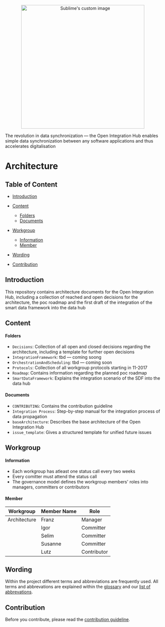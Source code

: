 <p align="center">
  <img src="https://github.com/openintegrationhub/Microservices/blob/master/Assets/medium-oih-einzeilig-zentriert.jpg" alt="Sublime's custom image" width="400"/>
</p>

The revolution in data synchronization — the Open Integration Hub enables simple data synchronization between any software applications and thus accelerates digitalisation 

# Architecture

## Table of Content
- [Introduction](#introduction)

- [Content](#content)

  - [Folders](#folders)
  - [Documents](#documents)

- [Workgroup](#workgroup)

  - [Information](#information)
  - [Member](#member)

- [Wording](#wording)

- [Contribution](#contribution)

## Introduction

This repository contains architecture documents for the Open Integration Hub, including a collection of reached and open decisions for the architecture, the poc roadmap and the first draft of the integration of the smart data framework into the data hub 

## Content
#### Folders
- `Decisions`: Collection of all open and closed decisions regarding the architecture, including a template for further open decisions 
- `IntegrationFramework`: tbd — coming soong
- `OrchestrationAndScheduling`: tbd — coming soon
- `Protocols`: Collection of all workgroup protocols starting in 11-2017
- `Roadmap`: Contains information regarding the planned poc roadmap
- `SmartDataFramework`: Explains the integration scenario of the SDF into the data hub

#### Documents
- `CONTRIBUTING`: Contains the contribution guideline
- `Integration Process`: Step-by-step manual for the integration process of data propagation 
- `baseArchitecture`: Describes the base architecture of the Open Integration Hub
- `issue_template`: Gives a structured template for unified future issues 


## Workgroup
#### Information
- Each workgroup has atleast one status call every two weeks
- Every comitter must attend the status call
- The governance model defines the workgroup members' roles into managers, committers or contributors


#### Member

| Workgroup  | Member Name | Role |
| ------------- | ------------- | ------------- |
| Architecture  | Franz  | Manager  |
|  | Igor  | Committer  |
|  | Selim  | Committer  |
|  | Susanne  | Committer  |
|  | Lutz  | Contributor  |

## Wording

Within the project different terms and abbreviations are frequently used. All terms and abbrevations are explained within the [glossary](https://github.com/openintegrationhub/Connectors/wiki/Glossary) and our [list of abbrevations](https://github.com/openintegrationhub/Connectors/wiki/Abbreviations).

## Contribution

Before you contribute, please read the [contribution guideline](https://github.com/openintegrationhub/data-and-domain-models/blob/master/CONTRIBUTING.md).
